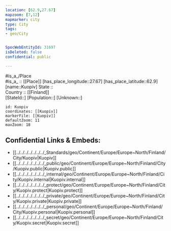 ```yaml
---
location: [62.9,27.67] 
mapzoom: [7,12] 
mapmarker: city 
type: City
tags:
- geo/City


SpocWebEntityId: 31697
isDeleted: false
confidential: public

---
```

#is_a_/Place  
#is_a_ :: [[Place]] 
[has_place_longitude::27.67] 
[has_place_latitude::62.9] 
[name::Kuopiv] 
State ::  
Country :: [[Finland]]  
[StateId::] 
[Population::] 
[Unknown::] 


```leaflet
id: Kuopiv
coordinates: [[Kuopiv]] 
markerFile: [[Kuopiv]] 
defaultZoom: 11 
maxZoom: 18
```


## Confidential Links & Embeds: 
- [[../../../../../../../_Standards/geo/Continent/Europe/Europe~North/Finland/City/Kuopiv|Kuopiv]] 
- [[../../../../../../../_public/geo/Continent/Europe/Europe~North/Finland/City/Kuopiv.public|Kuopiv.public]] 
- [[../../../../../../../_internal/geo/Continent/Europe/Europe~North/Finland/City/Kuopiv.internal|Kuopiv.internal]] 
- [[../../../../../../../_protect/geo/Continent/Europe/Europe~North/Finland/City/Kuopiv.protect|Kuopiv.protect]] 
- [[../../../../../../../_private/geo/Continent/Europe/Europe~North/Finland/City/Kuopiv.private|Kuopiv.private]] 
- [[../../../../../../../_personal/geo/Continent/Europe/Europe~North/Finland/City/Kuopiv.personal|Kuopiv.personal]] 
- [[../../../../../../../_secret/geo/Continent/Europe/Europe~North/Finland/City/Kuopiv.secret|Kuopiv.secret]] 
